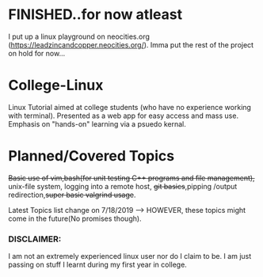 # FINISHED..for now atleast
I put up a linux playground on neocities.org (https://leadzincandcopper.neocities.org/). Imma put the rest of the project on hold for now...

# College-Linux
Linux Tutorial aimed at college students (who have no experience working with terminal). Presented as a web app for easy access and mass use. Emphasis on "hands-on" learning via a psuedo kernal.

# Planned/Covered Topics
~~Basic use of vim,bash(for unit testing C++ programs and file management),~~ unix-file system, logging into a remote host, ~~git basics~~,pipping /output redirection,~~super basic valgrind usage~~.

Latest Topics list change on 7/18/2019 --> HOWEVER, these topics might come in the future(No promises though).

### DISCLAIMER:
I am not an extremely experienced linux user nor do I claim to be. I am just passing on stuff I learnt during my first year in college.
